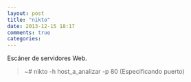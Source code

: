 ```yaml
---
layout: post
title: "nikto"
date: 2013-12-15 18:17
comments: true
categories: 
---
```

Escáner de servidores Web.

>~# nikto -h host_a_analizar -p 80 (Especificando puerto)

